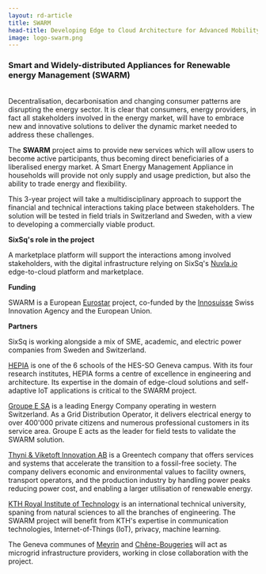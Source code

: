 ```yaml
---
layout: rd-article
title: SWARM
head-title: Developing Edge to Cloud Architecture for Advanced Mobility Systems 
image: logo-swarm.png
---
```


### Smart and Widely-distributed Appliances for Renewable energy Management (SWARM) 
<br/>
Decentralisation, decarbonisation and changing consumer patterns are disrupting the energy sector. It is clear that consumers, energy providers, in fact all stakeholders involved in the energy market, will have to embrace new and innovative solutions to deliver the dynamic market needed to address these challenges. 

The **SWARM** project aims to provide new services which will allow users to become active participants, thus becoming direct beneficiaries of a liberalised energy market. A Smart Energy Management Appliance in households will provide not only supply and usage prediction, but also the ability to trade energy and flexibility. 

This 3-year project will take a multidisciplinary approach to support the financial and technical interactions taking place between stakeholders. The solution will be tested in field trials in Switzerland and Sweden, with a view to developing a commercially viable product. 


**SixSq's role in the project** 

A marketplace platform will support the interactions among involved stakeholders, with the digital infrastructure relying on SixSq's [Nuvla.io](https://nuvla.io/) edge-to-cloud platform and marketplace.


**Funding** 

SWARM is a European [Eurostar](https://ec.europa.eu/programmes/horizon2020/en/h2020-section/eurostars-programme) project, co-funded by the [Innosuisse](https://www.innosuisse.ch/inno/en/home.html) Swiss Innovation Agency and the European Union.

**Partners** 

SixSq is working alongside a mix of SME, academic, and electric power companies from Sweden and Switzerland. 

[HEPIA](https://www.hesge.ch/hepia/) is one of the 6 schools of the HES-SO Geneva campus. With its four research institutes, HEPIA forms a centre of excellence in engineering and architecture. Its expertise in the domain of edge-cloud solutions and self-adaptive IoT applications is critical to the SWARM project. 
<br/>

[Groupe E SA](https://www.groupe-e.ch/fr) is a leading Energy Company operating in western Switzerland. As a Grid Distribution Operator, it delivers electrical energy to over 400'000 private citizens and numerous professional customers in its service area. Groupe E acts as the leader for field tests to validate the SWARM solution.
<br/>

[Thyni & Viketoft Innovation AB](https://tvinn.se/) is a Greentech company that offers services and systems that accelerate the transition to a fossil-free society. The company delivers economic and environmental values to facility owners, transport operators, and the production industry by handling power peaks reducing power cost, and enabling a larger utilisation of renewable energy. 
<br/>

[KTH Royal Institute of Technology](https://www.kth.se/en) is an international technical university, spaning from natural sciences to all the branches of engineering. The SWARM project will benefit from KTH's expertise in communication technologies, Internet-of-Things (IoT), privacy, machine learning.

The Geneva communes of [Meyrin](http://meyrin.ch/fr) and [Chêne-Bougeries](https://www.chene-bougeries.ch/accueil/) will act as microgrid infrastructure providers, working in close collaboration with the project. 


